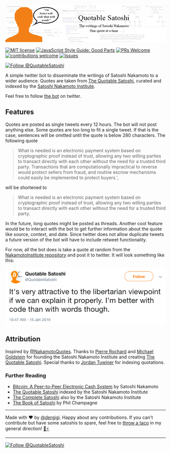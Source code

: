 ![Quotable Satoshi. The writings of Satoshi Nakamoto - one quote at a time](assets/banner.png)

[![MIT license](http://img.shields.io/badge/license-MIT-brightgreen.svg)](http://opensource.org/licenses/MIT)
[![JavaScript Style Guide: Good Parts](https://img.shields.io/badge/code%20style-goodparts-brightgreen.svg?style=flat)](https://github.com/dwyl/goodparts "JavaScript The Good Parts")
[![PRs Welcome](https://img.shields.io/badge/PRs-welcome-brightgreen.svg)](http://makeapullrequest.com) 
[![contributions welcome](https://img.shields.io/badge/contributions-welcome-brightgreen.svg?style=flat)](https://github.com/dwyl/goodparts/issues)
[![Issues](http://img.shields.io/github/issues/dergigi/QuotableSatoshi.svg)](https://github.com/dergigi/QuotableSatoshi/issues)

[![Follow @QuotableSatoshi](https://img.shields.io/twitter/follow/QuotableSatoshi.svg?style=social&logo=twitter)](https://twitter.com/intent/follow?screen_name=QuotableSatoshi)

A simple twitter bot to disseminate the writings of Satoshi Nakamoto to a wider audience. Quotes are taken from [The Quotable Satoshi](https://satoshi.nakamotoinstitute.org/quotes/), curated and indexed by the [Satoshi Nakamoto Institute](https://nakamotoinstitute.org/).

Feel free to follow [the bot](https://twitter.com/QuotableSatoshi) on twitter. 

## Features

Quotes are posted as single tweets every 12 hours. The bot will not post anything else. Some quotes are too long to fit a single tweet. If that is the case, sentences will be omitted until the quote is below 280 characters. The following quote

> What is needed is an electronic payment system based on cryptographic proof instead of trust, allowing any two willing parties to transact directly with each other without the need for a trusted third party. Transactions that are computationally impractical to reverse would protect sellers from fraud, and routine escrow mechanisms could easily be implemented to protect buyers.',

will be shortened to

> What is needed is an electronic payment system based on cryptographic proof instead of trust, allowing any two willing parties to transact directly with each other without the need for a trusted third party.

In the future, long quotes might be posted as threads. Another cool feature would be to interact with the bot to get further information about the quote like source, context, and date. Since twitter does not allow duplicate tweets a future version of the bot will have to include retweet functionality.

For now, all the bot does is take a quote at random from the [NakamotoInstitute repository](https://github.com/NakamotoInstitute/nakamotoinstitute.org) and post it to twitter. It will look something like this:

![Example tweet](assets/tweet.png)

## Attribution

Inspired by [@NakamotoQuotes](https://twitter.com/NakamotoQuotes). Thanks to [Pierre Rochard](https://twitter.com/pierre_rochard) and [Michael Goldstein](https://twitter.com/bitstein) for founding the Satoshi Nakamoto Institute and creating [The Quotable Satoshi](https://satoshi.nakamotoinstitute.org/quotes/). Special thanks to [Jordan Tuwiner](https://www.buybitcoinworldwide.com/) for indexing quotations.

### Further Reading

* [Bitcoin: A Peer-to-Peer Electronic Cash System](https://bitcoin.org/bitcoin.pdf) by Satoshi Nakamoto
* [The Quotable Satoshi](https://satoshi.nakamotoinstitute.org/quotes/) indexed by the Satoshi Nakamoto Institute
* [The Complete Satoshi](https://satoshi.nakamotoinstitute.org/) also by the Satoshi Nakamoto Institute
* [The Book of Satoshi](https://www.bookofsatoshi.com/) by Phil Champagne

---

Made with ❤️ by [@dergigi](https://github.com/dergigi/). Happy about any contributions. If you can't contribute but have some satoshis to spare, feel free to [throw a taco](https://tippin.me/@dergigi) in my general direction! [🌮⚡️](https://tippin.me/@dergigi)


---

[![Follow @QuotableSatoshi](https://img.shields.io/twitter/follow/QuotableSatoshi.svg?style=social&logo=twitter)](https://twitter.com/intent/follow?screen_name=QuotableSatoshi)